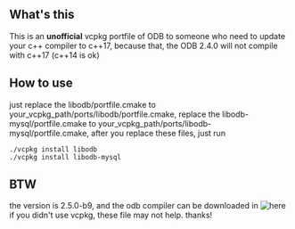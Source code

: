 ## What's this
This is an <b>unofficial</b> vcpkg portfile of ODB to someone who need to update your c++ compiler to c++17,
 because that, the ODB 2.4.0  will not compile with c++17 (c++14 is ok)

## How to use
just 
replace the libodb/portfile.cmake to your_vcpkg_path/ports/libodb/portfile.cmake,
replace the libodb-mysql/portfile.cmake to your_vcpkg_path/ports/libodb-mysql/portfile.cmake,
after you replace these files, just run
```
./vcpkg install libodb
./vcpkg install libodb-mysql
```
## BTW
the version is 2.5.0-b9, and the odb compiler can be downloaded in ![here](https://codesynthesis.com/~boris/tmp/odb/pre-release/b.3/)
if you didn't use vcpkg, these file may not help.
thanks!
